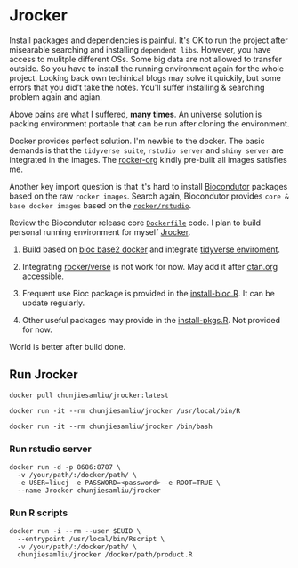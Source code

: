 # Jrocker

Install packages and dependencies is painful. It's OK to run the project after misearable searching and installing `dependent libs`. However, you have access to mulitple different OSs. Some big data are not allowed to transfer outside. So you have to install the running environment again for the whole project. Looking back own techinical blogs may solve it quickily, but some errors that you did't take the notes. You'll suffer installing & searching problem again and agian.

Above pains are what I suffered, **many times**. An universe solution is packing environment portable that can be run after cloning the environment.

Docker provides perfect solution. I'm newbie to the docker. The basic demands is that the `tidyverse suite`, `rstudio server` and `shiny server` are integrated in the images. The [rocker-org](https://github.com/rocker-org/rocker) kindly pre-built all images satisfies me.

Another key import question is that it's hard to install [Biocondutor](http://bioconductor.org/) packages based on the raw `rocker images`. Search again, Biocondutor provides `core & base docker images` based on the [`rocker/rstudio`](https://hub.docker.com/r/rocker/rstudio/).

Review the Biocondutor release core [`Dockerfile`](https://github.com/Bioconductor/bioc_docker/blob/master/out/release_core/Dockerfile) code. I plan to build personal running environment for myself [Jrocker](https://hub.docker.com/r/chunjiesamliu/jrocker/).

1. Build based on [bioc base2 docker](https://hub.docker.com/r/bioconductor/release_core2/) and integrate [tidyverse enviroment](https://github.com/rocker-org/rocker-versioned/blob/master/tidyverse/devel/Dockerfile).

2. Integrating [rocker/verse](https://github.com/rocker-org/rocker-versioned/blob/master/verse/devel/Dockerfile) is not work for now. May add it after [ctan.org](http://ctan.org) accessible.

3. Frequent use Bioc package is provided in the [install-bioc.R](./install-bioc.R). It can be update regularly.

4. Other useful packages may provide in the [install-pkgs.R](./install-pkgs.R). Not provided for now.

World is better after build done.

## Run Jrocker

```shell
docker pull chunjiesamliu/jrocker:latest

docker run -it --rm chunjiesamliu/jrocker /usr/local/bin/R

docker run -it --rm chunjiesamliu/jrocker /bin/bash
```

### Run rstudio server

```shell
docker run -d -p 8686:8787 \ 
  -v /your/path/:/docker/path/ \ 
  -e USER=liucj -e PASSWORD=<password> -e ROOT=TRUE \
  --name Jrocker chunjiesamliu/jrocker
```

### Run R scripts

```shell
docker run -i --rm --user $EUID \ 
  --entrypoint /usr/local/bin/Rscript \ 
  -v /your/path/:/docker/path/ \ 
  chunjiesamliu/jrocker /docker/path/product.R
```